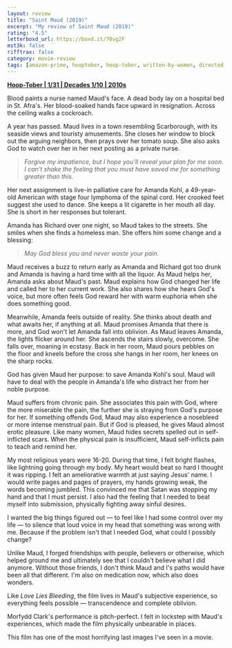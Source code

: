```yaml
---
layout: review
title: "Saint Maud (2019)"
excerpt: "My review of Saint Maud (2019)"
rating: "4.5"
letterboxd_url: https://boxd.it/70vg2F
mst3k: false
rifftrax: false
category: movie-review
tags: [amazon-prime, hooptober, hoop-tober, written-by-women, directed-by-women, queer, 1001-movies]
---
```


<b><a href="https://boxd.it/pRQY0/detail" target="_blank" rel="noopener">Hoop-Tober | 1/31 | Decades 1/10 | 2010s</a></b>

Blood paints a nurse named Maud's face. A dead body lay on a hospital bed in St. Afra's. Her blood-soaked hands face upward in resignation. Across the ceiling walks a cockroach.

A year has passed. Maud lives in a town resembling Scarborough, with its seaside views and touristy amusements. She closes her window to block out the arguing neighbors, then prays over her tomato soup. She also asks God to watch over her in her next posting as a private nurse.

<blockquote><i>Forgive my impatience, but I hope you'll reveal your plan for me soon. I can't shake the feeling that you must have saved me for something greater than this.</i></blockquote>Her next assignment is live-in palliative care for Amanda Kohl, a 49-year-old American with stage four lymphoma of the spinal cord. Her crooked feet suggest she used to dance. She keeps a lit cigarette in her mouth all day. She is short in her responses but tolerant.

Amanda has Richard over one night, so Maud takes to the streets. She smiles when she finds a homeless man. She offers him some change and a blessing:

<blockquote><i>May God bless you and never waste your pain.</i></blockquote>Maud receives a buzz to return early as Amanda and Richard got too drunk and Amanda is having a hard time with all the liquor. As Maud helps her, Amanda asks about Maud's past. Maud explains how God changed her life and called her to her current work. She also shares how she hears God's voice, but more often feels God reward her with warm euphoria when she does something good.

Meanwhile, Amanda feels outside of reality. She thinks about death and what awaits her, if anything at all. Maud promises Amanda that there is more, and God won't let Amanda fall into oblivion. As Maud leaves Amanda, the lights flicker around her. She ascends the stairs slowly, overcome. She falls over, moaning in ecstasy. Back in her room, Maud pours pebbles on the floor and kneels before the cross she hangs in her room, her knees on the sharp rocks.

God has given Maud her purpose: to save Amanda Kohl's soul. Maud will have to deal with the people in Amanda's life who distract her from her noble purpose.

Maud suffers from chronic pain. She associates this pain with God, where the more miserable the pain, the further she is straying from God's purpose for her. If something offends God, Maud may also experience a nosebleed or more intense menstrual pain. But if God is pleased, he gives Maud almost erotic pleasure. Like many women, Maud hides secrets spelled out in self-inflicted scars. When the physical pain is insufficient, Maud self-inflicts pain to teach and remind her.

My most religious years were 16-20. During that time, I felt bright flashes, like lightning going through my body. My heart would beat so hard I thought it was ripping. I felt an ameliorative warmth at just saying Jesus' name. I would write pages and pages of prayers, my hands growing weak, the words becoming jumbled. This convinced me that Satan was stopping my hand and that I must persist. I also had the feeling that I needed to beat myself into submission, physically fighting away sinful desires.

I wanted the big things figured out — to feel like I had some control over my life — to silence that loud voice in my head that something was wrong with me. Because if the problem isn't that I needed God, what could I possibly change?

Unlike Maud, I forged friendships with people, believers or otherwise, which helped ground me and ultimately see that I couldn't believe what I did anymore. Without those friends, I don't think Maud and I's paths would have been all that different. I'm also on medication now, which also does wonders.

Like <i>Love Lies Bleeding</i>, the film lives in Maud's subjective experience, so everything feels possible — transcendence and complete oblivion.

Morfydd Clark's performance is pitch-perfect. I felt in lockstep with Maud's experiences, which made the film physically unbearable in places.

This film has one of the most horrifying last images I've seen in a movie.
